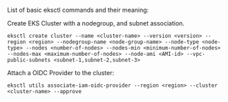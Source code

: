 List of basic eksctl commands and their meaning:



Create EKS Cluster with a nodegroup, and subnet association.

```
eksctl create cluster --name <cluster-name> --version <version> --region <region> --nodegroup-name <node-group-name> --node-type <node-type> --nodes <number-of-nodes> --nodes-min <minimum-number-of-nodes> --nodes-max <maximum-number-of-nodes> --node-ami <AMI-id> --vpc-public-subnets <subnet-1,subnet-2,subnet-3>
```

Attach a OIDC Provider to the cluster:

```
eksctl utils associate-iam-oidc-provider --region <region> --cluster <cluster-name> --approve
```
